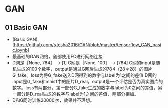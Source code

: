 # GAN

## 01 Basic GAN
 * (Basic GAN)[https://github.com/stesha2016/GAN/blob/master/tensorflow_GAN_basic.ipynb]
 * 最基础的GAN网络，全部使用FC进行网络连接
 * D网是［None, 784］ -> [1]
   G网是［None, 100］ -> [784]
   G网的input是随机生成的100个数字，output是通过G网后生成的784（28＊28）的图片G_fake。loss为将G_fake送入D网得到的数字与label为1之间的差值
   D网的input是G_fake和mnist中的图片D_real，output是一个评估是否为真实图片的数字。loss有两部分，第一部分G_fake生成的数字与label为0之间的差值，另一部分是D_real生成的数字与label为1之间的差值，两部分相加。
 * D和G同时训练20000次，效果并不理想。
